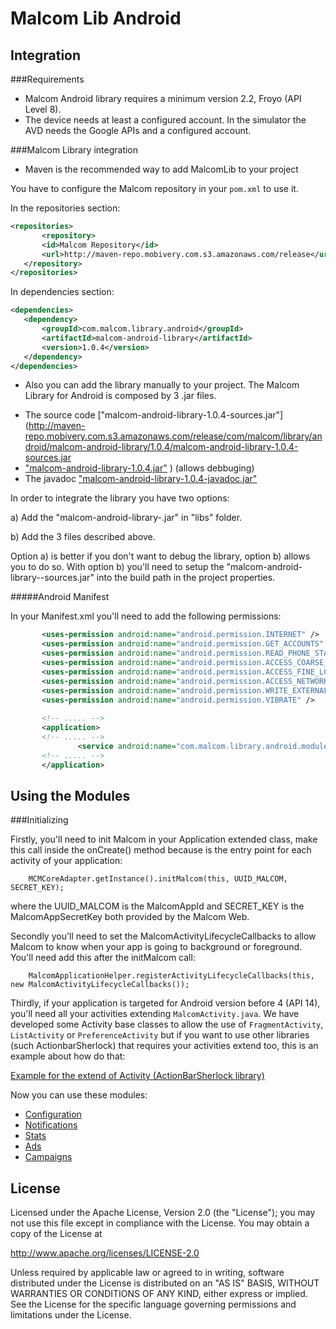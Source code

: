 Malcom Lib Android
==============

Integration
------------


###Requirements


- Malcom Android library requires a minimum version 2.2, Froyo (API Level 8).
- The device needs at least a configured account. In the simulator the AVD needs the Google APIs and a configured account.


###Malcom Library integration

* Maven is the recommended way to add MalcomLib to your project
 
 You have to configure the Malcom repository in your `pom.xml` to use it.

 In the repositories section:
 ```xml
<repositories>
        <repository>
		<id>Malcom Repository</id>
		<url>http://maven-repo.mobivery.com.s3.amazonaws.com/release</url>
	</repository>
</repositories>
```

 In dependencies section:
 ```xml
 <dependencies>
 	<dependency>
		<groupId>com.malcom.library.android</groupId>
		<artifactId>malcom-android-library</artifactId>
		<version>1.0.4</version>
	</dependency>
 </dependencies>
```

* Also you can add the library manually to your project. The Malcom Library for Android is composed by 3 .jar files.
 - The source code ["malcom-android-library-1.0.4-sources.jar"](http://maven-repo.mobivery.com.s3.amazonaws.com/release/com/malcom/library/android/malcom-android-library/1.0.4/malcom-android-library-1.0.4-sources.jar
 - ["malcom-android-library-1.0.4.jar"](http://maven-repo.mobivery.com.s3.amazonaws.com/release/com/malcom/library/android/malcom-android-library/1.0.4/malcom-android-library-1.0.4.jar)
) (allows debbuging)
 - The javadoc ["malcom-android-library-1.0.4-javadoc.jar"](http://maven-repo.mobivery.com.s3.amazonaws.com/release/com/malcom/library/android/malcom-android-library/1.0.4/malcom-android-library-1.0.4-javadoc.jar)

 In order to integrate the library you have two options:

 a) Add the "malcom-android-library-<version>.jar" in "libs" folder.
 
 b) Add the 3 files described above.


 Option a) is better if you don't want to debug the library, option b) allows you to do so. With option b) you'll need to setup the "malcom-android-library-<version>-sources.jar" into the build path in the project properties.



#####Android Manifest 

In your Manifest.xml you'll need to add the following permissions:
 ```xml
        <uses-permission android:name="android.permission.INTERNET" />
        <uses-permission android:name="android.permission.GET_ACCOUNTS" />
        <uses-permission android:name="android.permission.READ_PHONE_STATE" />
        <uses-permission android:name="android.permission.ACCESS_COARSE_LOCATION" />
        <uses-permission android:name="android.permission.ACCESS_FINE_LOCATION" />
        <uses-permission android:name="android.permission.ACCESS_NETWORK_STATE" />
        <uses-permission android:name="android.permission.WRITE_EXTERNAL_STORAGE" />
        <uses-permission android:name="android.permission.VIBRATE" />
        
        <!-- ..... -->
        <application>
        <!-- ..... -->
                <service android:name="com.malcom.library.android.module.stats.services.PendingBeaconsDeliveryService" />
        <!-- ..... -->
        </application>
```


Using the Modules
------------

###Initializing

Firstly, you'll need to init Malcom in your Application extended class, make this call inside the onCreate() method because is the entry point for each activity of your application:

        MCMCoreAdapter.getInstance().initMalcom(this, UUID_MALCOM, SECRET_KEY);
        
where the UUID_MALCOM is the MalcomAppId and SECRET_KEY is the MalcomAppSecretKey both provided by the Malcom Web.

Secondly you'll need to set the MalcomActivityLifecycleCallbacks to allow Malcom to know when your app is going to background or foreground. You'll need add this after the initMalcom call:

        MalcomApplicationHelper.registerActivityLifecycleCallbacks(this, new MalcomActivityLifecycleCallbacks());

Thirdly, if your application is targeted for Android version before 4 (API 14), you'll need all your activities extending `MalcomActivity.java`.
We have developed some Activity base classes to allow the use of `FragmentActivity`, `ListActivity` or `PreferenceActivity` but if you want to use other libraries (such ActionbarSherlock) that requires your activities extend too,
this is an example about how do that:

[Example for the extend of Activity (ActionBarSherlock library)](https://github.com/MyMalcom/malcom-lib-android/wiki/ActivityExtendExample)


Now you can use these modules:

* [Configuration](https://github.com/MyMalcom/malcom-lib-android/wiki/Configuration)
* [Notifications](https://github.com/MyMalcom/malcom-lib-android/wiki/Notifications)
* [Stats](https://github.com/MyMalcom/malcom-lib-android/wiki/Stats)	
* [Ads](https://github.com/MyMalcom/malcom-lib-android/wiki/Ads)
* [Campaigns](https://github.com/MyMalcom/malcom-lib-android/wiki/Campaign)



License
-------

Licensed under the Apache License, Version 2.0 (the "License");
you may not use this file except in compliance with the License.
You may obtain a copy of the License at

http://www.apache.org/licenses/LICENSE-2.0

Unless required by applicable law or agreed to in writing, software
distributed under the License is distributed on an "AS IS" BASIS,
WITHOUT WARRANTIES OR CONDITIONS OF ANY KIND, either express or implied.
See the License for the specific language governing permissions and
limitations under the License.

